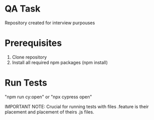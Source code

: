 # QA Task
Repository created for interview purpouses 

# Prerequisites
1. Clone repository
2. Install all required npm packages (npm install)

# Run Tests
"npm run cy:open" or "npx cypress open"

IMPORTANT NOTE:
Crucial for running tests with files .feature is their placement and placement of theirs .js files. 


